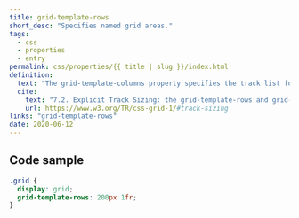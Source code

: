 ```yaml
---
title: grid-template-rows
short_desc: "Specifies named grid areas."
tags:
  - css
  - properties
  - entry
permalink: css/properties/{{ title | slug }}/index.html
definition:
  text: "The grid-template-columns property specifies the track list for the grid’s rows."
  cite:
    text: "7.2. Explicit Track Sizing: the grid-template-rows and grid-template-columns properties"
    url: https://www.w3.org/TR/css-grid-1/#track-sizing
links: "grid-template-rows"
date: 2020-06-12
---
```


<h2 class="h3"><span>Code sample</span></h2>

```css
.grid {
  display: grid;
  grid-template-rows: 200px 1fr;
}
```
